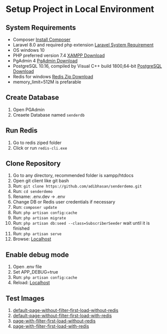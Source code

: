 # Setup Project in Local Environment

## System Requirements
- Composer [Install Composer](https://getcomposer.org/download/)
- Laravel 8.0 and required php extension [Laravel System Requirement](https://laravel.com/docs/8.x/deployment#server-requirements)
- OS windows 10
- PHP preferred version 7.4 [XAMPP Download](https://www.apachefriends.org/download.html)
- PgAdmin 4 [PgAdmin Download](https://www.pgadmin.org/download/pgadmin-4-windows/)
- PostgreSQL 10.16, compiled by Visual C++ build 1800,64-bit [PostgreSQL Download](https://www.enterprisedb.com/downloads/postgres-postgresql-downloads)
- Redis for windows [Redis Zip Download](https://dev.to/divshekhar/how-to-install-redis-on-windows-10-3e99)
- memory_limit=512M is prefarable 

## Create Database
1.  Open PGAdmin
2.  Creaete Database named `senderdb`

## Run Redis
1. Go to redis ziped folder
2. Click or run `redis-cli.exe`

## Clone Repository
1.  Go to any directory, recommended folder is xampp/htdocs
2.  Open git client like git bash
3.  Run: `git clone https://github.com/adibhasan/senderdemo.git`
4.  Run: `cd senderdemo`
5.  Rename: .env.dev -> .env
6.  Change DB or Redis user credentials if necessary
7.  Run: `composer update`
8.  Run: `php artisan config:cache`
9.  Run: `php artisan migrate`
10. Run: `php artisan db:seed --class=SubscriberSeeder`  wait until it is finished
11. Run: `php artisan serve`
12. Browse: [Localhost](http://127.0.0.1:8000/)

## Enable debug mode 
1. Open .env file
2. Set APP_DEBUG=true
3. Run: `php artisan config:cache`
4. Reload: [Localhost](http://127.0.0.1:8000/)

## Test Images
1. [default-page-without-filter-first-load-without-redis](https://github.com/adibhasan/senderdemo/blob/master/public/images/default-page-without-filter-first-load-without-redis.png) 
2. [default-page-without-filter-first-load-with-redis](https://github.com/adibhasan/senderdemo/blob/master/public/images/default-page-without-filter-first-load-with-redis.png) 
3. [page-with-filter-first-load-without-redis](https://github.com/adibhasan/senderdemo/blob/master/public/images/page-with-filter-first-load-without-redis.png) 
4. [page-with-filter-first-load-with-redis](https://github.com/adibhasan/senderdemo/blob/master/public/images/page-with-filter-first-load-with-redis.png) 

